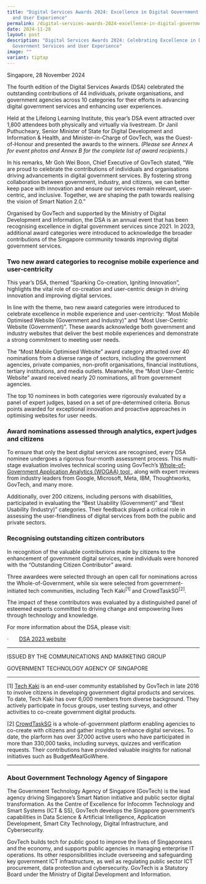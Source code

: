 ```yaml
---
title: "Digital Services Awards 2024: Excellence in Digital Government Services
  and User Experience"
permalink: /digital-services-awards-2024-excellence-in-digital-government-services-and-user-experience/
date: 2024-11-28
layout: post
description: "Digital Services Awards 2024: Celebrating Excellence in Digital
  Government Services and User Experience"
image: ""
variant: tiptap
---
```

<p>Singapore, 28 November 2024</p>
<p>The fourth edition of the Digital Services Awards (DSA) celebrated the
outstanding contributions of 44 individuals, private organisations, and
government agencies across 10 categories for their efforts in advancing
digital government services and enhancing user experiences.</p>
<p>Held at the Lifelong Learning Institute, this year’s DSA event attracted
over 1,800 attendees both physically and virtually via livestream. Dr Janil
Puthucheary, Senior Minister of State for Digital Development and Information
&amp; Health, and Minister-in-Charge of GovTech, was the Guest-of-Honour
and presented the awards to the winners. <em>(Please see Annex A for event photos and Annex B for the complete list of award recipients.)</em>
</p>
<p>In his remarks, Mr Goh Wei Boon, Chief Executive of GovTech stated, “We
are proud to celebrate the contributions of individuals and organisations
driving advancements in digital government services. By fostering strong
collaboration between government, industry, and citizens, we can better
keep pace with innovation and ensure our services remain relevant, user-centric,
and inclusive. Together, we are shaping the path towards realising the
vision of Smart Nation 2.0.”</p>
<p>Organised by GovTech and supported by the Ministry of Digital Development
and Information, the DSA is an annual event that has been recognising excellence
in digital government services since 2021. In 2023, additional award categories
were introduced to acknowledge the broader contributions of the Singapore
community towards improving digital government services.</p>
<h3><strong>Two new award categories to recognise mobile experience and user-centricity</strong></h3>
<p>This year’s DSA, themed “Sparking Co-creation, Igniting Innovation”, highlights
the vital role of co-creation and user-centric design in driving innovation
and improving digital services.</p>
<p>In line with the theme, two new award categories were introduced to celebrate
excellence in mobile experience and user-centricity: “Most Mobile Optimised
Website (Government and Industry)” and “Most User-Centric Website (Government)”.
These awards acknowledge both government and industry websites that deliver
the best mobile experiences and demonstrate a strong commitment to meeting
user needs.</p>
<p>The “Most Mobile Optimised Website” award category attracted over 40 nominations
from a diverse range of sectors, including the government agencies, private
companies, non-profit organisations, financial institutions, tertiary institutions,
and media outlets. Meanwhile, the “Most User-Centric Website” award received
nearly 20 nominations, all from government agencies.</p>
<p>The top 10 nominees in both categories were rigorously evaluated by a
panel of expert judges, based on a set of pre-determined criteria. Bonus
points awarded for exceptional innovation and proactive approaches in optimising
websites for user needs.</p>
<h3><strong>Award nominations assessed through analytics, expert judges and citizens</strong></h3>
<p>To ensure that only the best digital services are recognised, every DSA
nominee undergoes a rigorous four-month assessment process. This multi-stage
evaluation involves technical scoring using GovTech’s <a href="https://wogaa.sg" rel="noopener nofollow" target="_blank">Whole-of-Government Application Analytics (WOGAA) tool </a>,
along with expert reviews from industry leaders from Google, Microsoft,
Meta, IBM, Thoughtworks, GovTech, and many more.</p>
<p>Additionally, over 200 citizens, including persons with disabilities,
participated in evaluating the “Best Usability (Government)” and “Best
Usability (Industry)” categories. Their feedback played a critical role
in assessing the user-friendliness of digital services from both the public
and private sectors.</p>
<h3><strong>Recognising outstanding citizen contributors</strong></h3>
<p>In recognition of the valuable contributions made by citizens to the enhancement
of government digital services, nine individuals were honored with the
“Outstanding Citizen Contributor” award.</p>
<p>Three awardees were selected through an open call for nominations across
the Whole-of-Government, while six were selected from government-initiated
tech communities, including Tech Kaki<sup>[1]</sup>&nbsp;and CrowdTaskSG<sup>[2]</sup>.</p>
<p>The impact of these contributors was evaluated by a distinguished panel
of esteemed experts committed to driving change and empowering lives through
technology and knowledge.</p>
<p>For more information about the DSA, please visit:</p>
<p>·&nbsp;&nbsp;&nbsp;&nbsp;&nbsp;&nbsp; <a href="https://www.digitalservicesawards.gov.sg/" rel="noopener nofollow" target="_blank">DSA 2023 website</a>
</p>
<hr>
<p>ISSUED BY THE COMMUNICATIONS AND MARKETING GROUP</p>
<p>GOVERNMENT TECHNOLOGY AGENCY OF SINGAPORE</p>
<hr>
<p>[1]&nbsp;<a href="https://go.gov.sg/tech-kaki-community" rel="noopener noreferrer nofollow" target="_blank">Tech Kaki</a>&nbsp;is
an end-user community established by GovTech in late 2016 to involve citizens
in developing government digital products and services. To date, Tech Kaki
has over 6,000 members from diverse background. They actively participate
in focus groups, user testing surveys, and other activities to co-create
government digital products.</p>
<p>[2]&nbsp;<a href="https://www.crowdtask.gov.sg/" rel="noopener noreferrer nofollow" target="_blank">CrowdTaskSG</a>&nbsp;is
a whole-of-government platform enabling agencies to co-create with citizens
and gather insights to enhance digital services. To date, the plarform
has over 37,000 active users who have participated in more than 330,000
tasks, including surveys, quizzes and verification requests. Their contributions
have provided valuable insights for national initiatives such as BudgetMealGoWhere.</p>
<hr>
<h3>About Government Technology Agency of Singapore</h3>
<p>The Government Technology Agency of Singapore (GovTech) is the lead agency
driving Singapore’s Smart Nation initiative and public sector digital transformation.
As the Centre of Excellence for Infocomm Technology and Smart Systems (ICT
&amp; SS), GovTech develops the Singapore government’s capabilities in
Data Science &amp; Artificial Intelligence, Application Development, Smart
City Technology, Digital Infrastructure, and Cybersecurity.</p>
<p>GovTech builds tech for public good to improve the lives of Singaporeans
and the economy, and supports public agencies in managing enterprise IT
operations. Its other responsibilities include overseeing and safeguarding
key government ICT infrastructure, as well as regulating public sector
ICT procurement, data protection and cybersecurity. GovTech is a Statutory
Board under the Ministry of Digital Development and Information.</p>
<p></p>
<p></p>